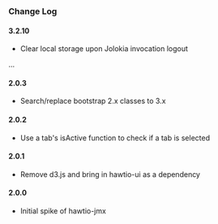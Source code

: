 ### Change Log

#### 3.2.10
* Clear local storage upon Jolokia invocation logout

...

#### 2.0.3
* Search/replace bootstrap 2.x classes to 3.x

#### 2.0.2
* Use a tab's isActive function to check if a tab is selected

#### 2.0.1
* Remove d3.js and bring in hawtio-ui as a dependency

#### 2.0.0
* Initial spike of hawtio-jmx
